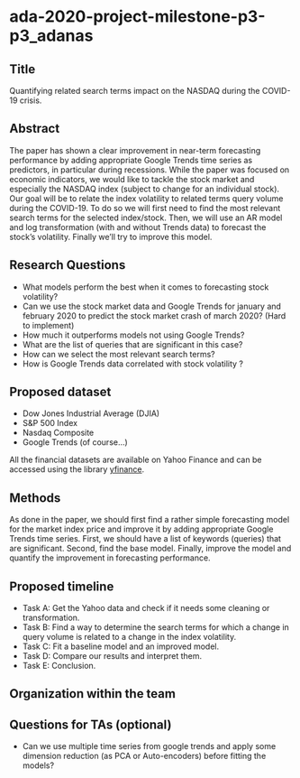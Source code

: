 # ada-2020-project-milestone-p3-p3_adanas

## Title
Quantifying related search terms impact on the NASDAQ during the COVID-19 crisis.

## Abstract
The paper has shown a clear improvement in near-term forecasting performance by adding appropriate Google Trends time series as predictors, in particular during recessions. While the paper was focused on economic indicators, we would like to tackle the stock market and especially the NASDAQ index (subject to change for an individual stock). Our goal will be to relate the index volatility to related terms query volume during the COVID-19. To do so we will first need to find the most relevant search terms for the selected index/stock. Then, we will use an AR model and log transformation (with and without Trends data) to forecast the stock’s volatility. Finally we’ll try to improve this model.

## Research Questions
- What models perform the best when it comes to forecasting stock volatility?
- Can we use the stock market data and Google Trends for january and february 2020 to predict the stock market crash of march 2020? (Hard to implement)
- How much it outperforms models not using Google Trends?
- What are the list of queries that are significant in this case?
- How can we select the most relevant search terms?
- How is Google Trends data correlated with stock volatility ?

## Proposed dataset
- Dow Jones Industrial Average (DJIA)
- S&P 500 Index
- Nasdaq Composite
- Google Trends (of course…)

All the financial datasets are available on Yahoo Finance and can be accessed using the library [yfinance](https://pypi.org/project/yfinance/).

## Methods
As done in the paper, we should first find a rather simple forecasting model for the market index price and improve it by adding appropriate Google Trends time series. First, we should have a list of keywords (queries) that are significant. Second, find the base model. Finally, improve the model and quantify the improvement in forecasting performance.

## Proposed timeline
- Task A: Get the Yahoo data and check if it needs some cleaning or transformation.
- Task B: Find a way to determine the search terms for which a change in query volume is related to a change in the index volatility.
- Task C: Fit a baseline model and an improved model.
- Task D: Compare our results and interpret them.
- Task E: Conclusion.

## Organization within the team

## Questions for TAs (optional)
- Can we use multiple time series from google trends and apply some dimension reduction (as PCA or Auto-encoders) before fitting the models?


